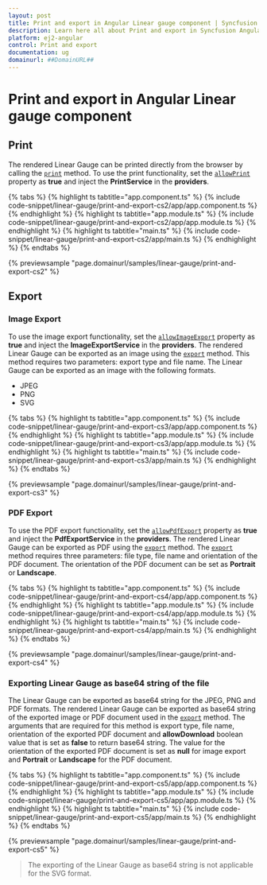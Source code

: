 ```yaml
---
layout: post
title: Print and export in Angular Linear gauge component | Syncfusion
description: Learn here all about Print and export in Syncfusion Angular Linear gauge component of Syncfusion Essential JS 2 and more.
platform: ej2-angular
control: Print and export 
documentation: ug
domainurl: ##DomainURL##
---
```


# Print and export in Angular Linear gauge component

## Print

<!-- markdownlint-disable MD013 -->

The rendered Linear Gauge can be printed directly from the browser by calling the [`print`](https://ej2.syncfusion.com/angular/documentation/api/linear-gauge/#print) method. To use the print functionality, set the [`allowPrint`](https://ej2.syncfusion.com/angular/documentation/api/linear-gauge/#allowprint) property as **true** and inject the **PrintService** in the **providers**.

{% tabs %}
{% highlight ts tabtitle="app.component.ts" %}
{% include code-snippet/linear-gauge/print-and-export-cs2/app/app.component.ts %}
{% endhighlight %}
{% highlight ts tabtitle="app.module.ts" %}
{% include code-snippet/linear-gauge/print-and-export-cs2/app/app.module.ts %}
{% endhighlight %}
{% highlight ts tabtitle="main.ts" %}
{% include code-snippet/linear-gauge/print-and-export-cs2/app/main.ts %}
{% endhighlight %}
{% endtabs %}
  
{% previewsample "page.domainurl/samples/linear-gauge/print-and-export-cs2" %}

## Export

### Image Export

<!-- markdownlint-disable MD013 -->

To use the image export functionality, set the [`allowImageExport`](https://ej2.syncfusion.com/angular/documentation/api/linear-gauge/#allowimageexport) property as **true** and inject the **ImageExportService** in the **providers**. The rendered Linear Gauge can be exported as an image using the [`export`](https://ej2.syncfusion.com/angular/documentation/api/linear-gauge/#export) method. This method requires two parameters: export type and file name. The Linear Gauge can be exported as an image with the following formats.

* JPEG
* PNG
* SVG

{% tabs %}
{% highlight ts tabtitle="app.component.ts" %}
{% include code-snippet/linear-gauge/print-and-export-cs3/app/app.component.ts %}
{% endhighlight %}
{% highlight ts tabtitle="app.module.ts" %}
{% include code-snippet/linear-gauge/print-and-export-cs3/app/app.module.ts %}
{% endhighlight %}
{% highlight ts tabtitle="main.ts" %}
{% include code-snippet/linear-gauge/print-and-export-cs3/app/main.ts %}
{% endhighlight %}
{% endtabs %}
  
{% previewsample "page.domainurl/samples/linear-gauge/print-and-export-cs3" %}

### PDF Export

To use the PDF export functionality, set the [`allowPdfExport`](https://ej2.syncfusion.com/angular/documentation/api/linear-gauge/#allowpdfexport) property as **true** and inject the **PdfExportService** in the **providers**. The rendered Linear Gauge can be exported as PDF using the [`export`](https://ej2.syncfusion.com/angular/documentation/api/linear-gauge/#export) method. The [`export`](https://ej2.syncfusion.com/angular/documentation/api/linear-gauge/#export) method requires three parameters: file type, file name and orientation of the PDF document. The orientation of the PDF document can be set as **Portrait** or **Landscape**.

{% tabs %}
{% highlight ts tabtitle="app.component.ts" %}
{% include code-snippet/linear-gauge/print-and-export-cs4/app/app.component.ts %}
{% endhighlight %}
{% highlight ts tabtitle="app.module.ts" %}
{% include code-snippet/linear-gauge/print-and-export-cs4/app/app.module.ts %}
{% endhighlight %}
{% highlight ts tabtitle="main.ts" %}
{% include code-snippet/linear-gauge/print-and-export-cs4/app/main.ts %}
{% endhighlight %}
{% endtabs %}
  
{% previewsample "page.domainurl/samples/linear-gauge/print-and-export-cs4" %}

### Exporting Linear Gauge as base64 string of the file

The Linear Gauge can be exported as base64 string for the JPEG, PNG and PDF formats. The rendered Linear Gauge can be exported as base64 string of the exported image or PDF document used in the [`export`](https://ej2.syncfusion.com/angular/documentation/api/linear-gauge/#export) method. The arguments that are required for this method is export type, file name, orientation of the exported PDF document and **allowDownload** boolean value that is set as **false** to return base64 string. The value for the orientation of the exported PDF document is set as **null** for image export and **Portrait** or **Landscape** for the PDF document.

{% tabs %}
{% highlight ts tabtitle="app.component.ts" %}
{% include code-snippet/linear-gauge/print-and-export-cs5/app/app.component.ts %}
{% endhighlight %}
{% highlight ts tabtitle="app.module.ts" %}
{% include code-snippet/linear-gauge/print-and-export-cs5/app/app.module.ts %}
{% endhighlight %}
{% highlight ts tabtitle="main.ts" %}
{% include code-snippet/linear-gauge/print-and-export-cs5/app/main.ts %}
{% endhighlight %}
{% endtabs %}
  
{% previewsample "page.domainurl/samples/linear-gauge/print-and-export-cs5" %}

>The exporting of the Linear Gauge as base64 string is not applicable for the SVG format.